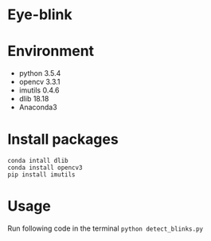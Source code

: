 # Eye-blink
# Environment
* python 3.5.4
* opencv 3.3.1
* imutils 0.4.6
* dlib 18.18
* Anaconda3

# Install packages
```
conda intall dlib
conda install opencv3
pip install imutils
```

# Usage
Run following code in the terminal
`python detect_blinks.py`
